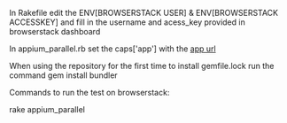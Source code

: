
In Rakefile edit the ENV[BROWSERSTACK USER] &  ENV[BROWSERSTACK ACCESSKEY] and fill in the username and acess_key provided in browserstack dashboard 

In appium_parallel.rb set the caps['app'] with the [app url ](https://www.browserstack.com/docs/app-automate/appium/getting-started/ruby)

When using the repository for the first time to install gemfile.lock run the command gem install bundler


Commands to run the test on browserstack: 

rake appium_parallel
